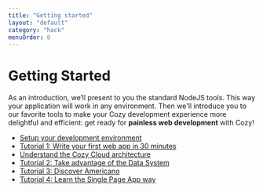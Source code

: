 ```yaml
---
title: "Getting started"
layout: "default"
category: "hack"
menuOrder: 0
---
```


# Getting Started

As an introduction, we’ll present to you the standard NodeJS tools. This way your application will work in any environment. Then
we'll introduce you to our favorite tools to make your Cozy development
experience more delightful and efficient: get ready for **painless
web development** with Cozy!

* [Setup your development environment](/hack/getting-started/setup-environment.html)
* [Tutorial 1: Write your first web app in 30 minutes](/hack/getting-started/first-app.html)
* [Understand the Cozy Cloud architecture](/hack/getting-started/architecture-overview.html)
* [Tutorial 2: Take advantage of the Data System](/hack/getting-started/play-with-data-system.html)
* [Tutorial 3: Discover Americano](/hack/getting-started/discover-americano.html)
* [Tutorial 4: Learn the Single Page App way ](/hack/getting-started/learn-single-page-app-way.html)
